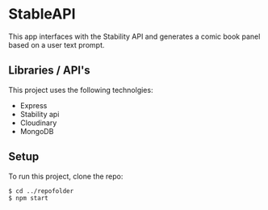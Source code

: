 # StableAPI
This app interfaces with the Stability API and generates a comic book panel based on a user text prompt.

## Libraries / API's
This project uses the following technolgies:
* Express
* Stability api
* Cloudinary
* MongoDB

## Setup
To run this project, clone the repo:

```
$ cd ../repofolder
$ npm start
```
